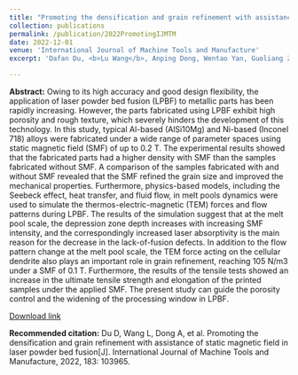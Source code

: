 ```yaml
---
title: "Promoting the densification and grain refinement with assistance of static magnetic field in laser powder bed fusion"
collection: publications
permalink: /publication/2022PromotingIJMTM
date: 2022-12-01
venue: 'International Journal of Machine Tools and Manufacture'
excerpt: 'Dafan Du, <b>Lu Wang</b>, Anping Dong, Wentao Yan, Guoliang Zhu, Baode Sun'

---
```

<b>Abstract:</b>
Owing to its high accuracy and good design flexibility, the application of laser powder bed fusion (LPBF) to metallic parts has been rapidly increasing. However, the parts fabricated using LPBF exhibit high porosity and rough texture, which severely hinders the development of this technology. In this study, typical Al-based (AlSi10Mg) and Ni-based (Inconel 718) alloys were fabricated under a wide range of parameter spaces using static magnetic field (SMF) of up to 0.2 T. The experimental results showed that the fabricated parts had a higher density with SMF than the samples fabricated without SMF. A comparison of the samples fabricated with and without SMF revealed that the SMF refined the grain size and improved the mechanical properties. Furthermore, physics-based models, including the Seebeck effect, heat transfer, and fluid flow, in melt pools dynamics were used to simulate the thermos-electric-magnetic (TEM) forces and flow patterns during LPBF. The results of the simulation suggest that at the melt pool scale, the depression zone depth increases with increasing SMF intensity, and the correspondingly increased laser absorptivity is the main reason for the decrease in the lack-of-fusion defects. In addition to the flow pattern change at the melt pool scale, the TEM force acting on the cellular dendrite also plays an important role in grain refinement, reaching 105 N/m3 under a SMF of 0.1 T. Furthermore, the results of the tensile tests showed an increase in the ultimate tensile strength and elongation of the printed samples under the applied SMF. The present study can guide the porosity control and the widening of the processing window in LPBF.

[Download link]([https://doi.org/10.1016/j.actamat.2023.118824](https://doi.org/10.1016/j.ijmachtools.2022.103965))

<b>Recommended citation:</b>
Du D, Wang L, Dong A, et al. Promoting the densification and grain refinement with assistance of static magnetic field in laser powder bed fusion[J]. International Journal of Machine Tools and Manufacture, 2022, 183: 103965.
